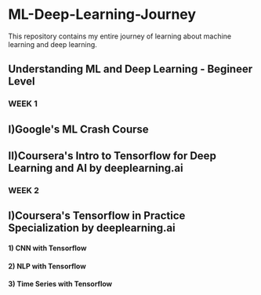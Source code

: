 # ML-Deep-Learning-Journey
This repository contains my entire journey of learning about machine learning and deep learning.

## Understanding ML and Deep Learning - Begineer Level

### WEEK 1

## I)Google's ML Crash Course
## II)Coursera's Intro to Tensorflow for Deep Learning and AI by deeplearning.ai

### WEEK 2

## I)Coursera's Tensorflow in Practice Specialization by deeplearning.ai
#### 1) CNN with Tensorflow
#### 2) NLP with Tensorflow
#### 3) Time Series with Tensorflow
